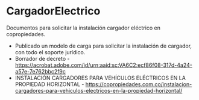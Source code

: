 # CargadorElectrico
Documentos para solicitar la instalación cargador eléctrico en copropiedades.

* Publicado un modelo de carga para solicitar la instalación de cargador, con todo el soporte jurídico.
* Borrador de decreto - https://acrobat.adobe.com/id/urn:aaid:sc:VA6C2:ecf86f08-317d-4a24-a57e-7e762bbc2f9c
* INSTALACIÓN CARGADORES PARA VEHÍCULOS ELÉCTRICOS EN LA PROPIEDAD HORIZONTAL - https://copropiedades.com.co/instalacion-cargadores-para-vehiculos-electricos-en-la-propiedad-horizontal/
